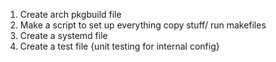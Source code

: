 1. Create arch pkgbuild file
2. Make a script to set up everything copy stuff/ run makefiles
3. Create a systemd file
4. Create a test file {unit testing for internal config}

